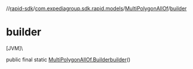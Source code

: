 //[rapid-sdk](../../../index.md)/[com.expediagroup.sdk.rapid.models](../index.md)/[MultiPolygonAllOf](index.md)/[builder](builder.md)

# builder

[JVM]\

public final static [MultiPolygonAllOf.Builder](-builder/index.md)[builder](builder.md)()

